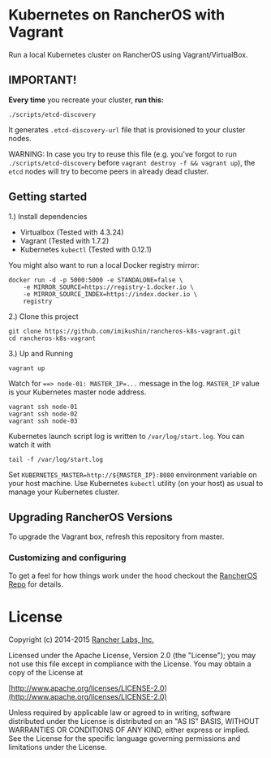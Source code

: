 # Kubernetes on RancherOS with Vagrant

Run a local Kubernetes cluster on RancherOS using Vagrant/VirtualBox.

## IMPORTANT!

**Every time** you recreate your cluster, **run this:** 
    
    ./scripts/etcd-discovery

It generates `.etcd-discovery-url` file that is provisioned to your cluster nodes. 

WARNING: In case you try to reuse this file (e.g. you've forgot to run `./scripts/etcd-discovery` 
before `vagrant destroy -f && vagrant up`), the `etcd` nodes will try to become peers in already dead cluster. 


## Getting started
1.) Install dependencies

* Virtualbox (Tested with 4.3.24)
* Vagrant (Tested with 1.7.2)
* Kubernetes `kubectl` (Tested with 0.12.1)

You might also want to run a local Docker registry mirror:

    docker run -d -p 5000:5000 -e STANDALONE=false \
        -e MIRROR_SOURCE=https://registry-1.docker.io \
        -e MIRROR_SOURCE_INDEX=https://index.docker.io \
        registry

2.) Clone this project

```
git clone https://github.com/imikushin/rancheros-k8s-vagrant.git
cd rancheros-k8s-vagrant
```

3.) Up and Running

```
vagrant up
```

Watch for `==> node-01: MASTER_IP=...` message in the log. `MASTER_IP` value is your Kubernetes master node address. 

```
vagrant ssh node-01
vagrant ssh node-02
vagrant ssh node-03
```

Kubernetes launch script log is written to `/var/log/start.log`. You can watch it with

    tail -f /var/log/start.log

Set `KUBERNETES_MASTER=http://${MASTER_IP}:8080` environment variable on your host machine. 
Use Kubernetes `kubectl` utility (on your host) as usual to manage your Kubernetes cluster.  


## Upgrading RancherOS Versions

To upgrade the Vagrant box, refresh this repository from master.



### Customizing and configuring


To get a feel for how things work under the hood checkout the
[RancherOS Repo](https://github.com/rancherio/os) for details.

# License
Copyright (c) 2014-2015 [Rancher Labs, Inc.](http://rancher.com)

Licensed under the Apache License, Version 2.0 (the "License");
you may not use this file except in compliance with the License.
You may obtain a copy of the License at

[http://www.apache.org/licenses/LICENSE-2.0](http://www.apache.org/licenses/LICENSE-2.0)

Unless required by applicable law or agreed to in writing, software
distributed under the License is distributed on an "AS IS" BASIS,
WITHOUT WARRANTIES OR CONDITIONS OF ANY KIND, either express or implied.
See the License for the specific language governing permissions and
limitations under the License.

